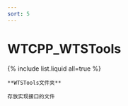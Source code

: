 ```yaml
---
sort: 5
---
```


# WTCPP_WTSTools

{% include list.liquid all=true %}

```tip
**WTSTools文件夹**

存放实现接口的文件
```